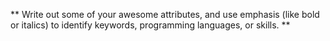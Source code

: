 ** Write out some of your awesome attributes, and use emphasis (like bold or italics) to identify keywords, programming languages, or skills. **
